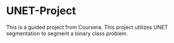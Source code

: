 # UNET-Project
This is a guided project from Coursera. This project utilizes UNET segmentation to segment a binary class problem. 
